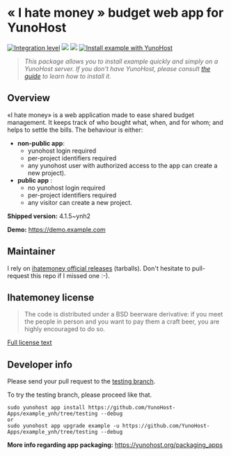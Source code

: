 « I hate money » budget web app for YunoHost
================================================

[![Integration level](https://dash.yunohost.org/integration/example.svg)](https://dash.yunohost.org/appci/app/example) ![](https://ci-apps.yunohost.org/ci/badges/example.status.svg)  ![](https://ci-apps.yunohost.org/ci/badges/example.maintain.svg)
[![Install example with YunoHost](https://install-app.yunohost.org/install-with-yunohost.svg)](https://install-app.yunohost.org/?app=example)

> *This package allows you to install example quickly and simply on a YunoHost server.
If you don't have YunoHost, please consult [the guide](https://yunohost.org/#/install) to learn how to install it.*

## Overview

«I hate money» is a web application made to ease shared budget management. It keeps track of who bought what, when, and for whom; and helps to settle the bills.
The behaviour is either:

- **non-public app**:
  - yunohost login required
  - per-project identifiers required
  - any yunohost user with authorized access to the app can create a new
    project).
- **public app** :
  - no yunohost login required
  - per-project identifiers required
  - any visitor can create a new project.

**Shipped version:** 4.1.5~ynh2

**Demo:** https://demo.example.com

Maintainer
----------

I rely on
[ihatemoney official releases](https://github.com/spiral-project/ihatemoney/releases)
(tarballs). Don't hesitate to pull-request this repo if I missed one :-).


Ihatemoney license
------------------

> The code is distributed under a BSD beerware derivative: if you meet the
> people in person and you want to pay them a craft beer, you are highly
> encouraged to do so.

[Full license text](https://github.com/spiral-project/ihatemoney/blob/master/LICENSE)


## Developer info

Please send your pull request to the [testing branch](https://github.com/YunoHost-Apps/example_ynh/tree/testing).

To try the testing branch, please proceed like that.
```
sudo yunohost app install https://github.com/YunoHost-Apps/example_ynh/tree/testing --debug
or
sudo yunohost app upgrade example -u https://github.com/YunoHost-Apps/example_ynh/tree/testing --debug
```

**More info regarding app packaging:** https://yunohost.org/packaging_apps